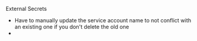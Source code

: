 External Secrets
- Have to manually update the service account name to not conflict with an existing one if you don't delete the old one
- 